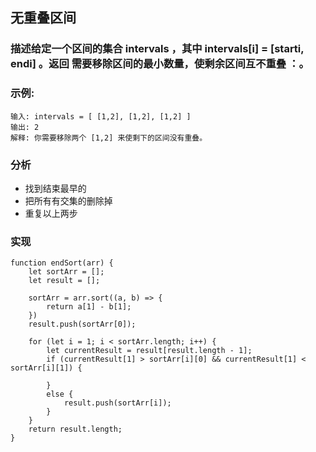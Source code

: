 ## 无重叠区间
### 描述给定一个区间的集合 intervals ，其中 intervals[i] = [starti, endi] 。返回 需要移除区间的最小数量，使剩余区间互不重叠 ：。

### 示例:
```
输入: intervals = [ [1,2], [1,2], [1,2] ]
输出: 2
解释: 你需要移除两个 [1,2] 来使剩下的区间没有重叠。
```

### 分析
- 找到结束最早的
- 把所有有交集的删除掉
- 重复以上两步

### 实现

```
function endSort(arr) {
    let sortArr = [];
    let result = [];

    sortArr = arr.sort((a, b) => {
        return a[1] - b[1];
    })
    result.push(sortArr[0]);

    for (let i = 1; i < sortArr.length; i++) {
        let currentResult = result[result.length - 1];
        if (currentResult[1] > sortArr[i][0] && currentResult[1] < sortArr[i][1]) {

        }
        else {
            result.push(sortArr[i]);
        }
    }
    return result.length;
}
```
